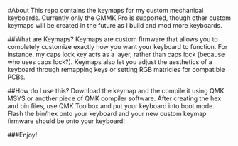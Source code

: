 #About
This repo contains the keymaps for my custom mechanical keyboards. Currently only the GMMK Pro is supported,
though other custom keymaps will be created in the future as I build and mod more keyboards. 

##What are Keymaps?
Keymaps are custom firmware that allows you to completely customize exactly how you want your keyboard to function.
For instance, my caps lock key acts as a layer, rather than caps lock (because who uses caps lock?). Keymaps also let you
adjust the aesthetics of a keyboard through remapping keys or setting RGB matricies for compatible PCBs.

##How do I use this?
Download the keymap and the compile it using QMK MSYS or another piece of QMK compiler software. After creating the
hex and bin files, use QMK Toolbox and put your keyboard into boot mode. Flash the bin/hex onto your keyboard and
your new custom keymap firmware should be onto your keyboard!

###Enjoy!
